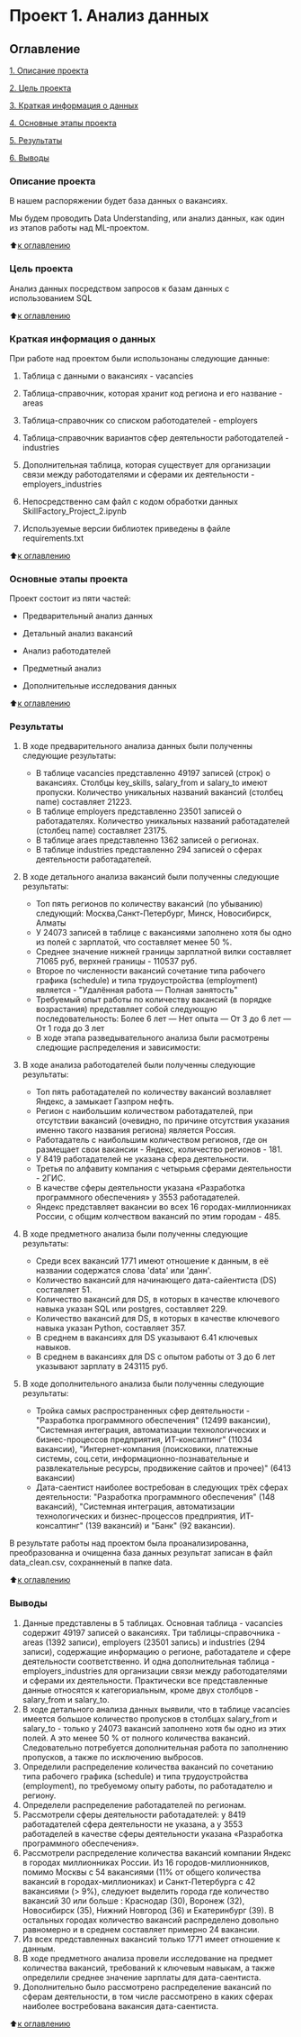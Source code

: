 # Проект 1. Анализ данных

## Оглавление

[1. Описание проекта](#описание-проекта)

[2. Цель проекта](#цель-проекта)

[3. Краткая информация о данных](#краткая-информация-о-данных)

[4. Основные этапы проекта](#основные-этапы-проекта)

[5. Результаты](#результаты)

[6. Выводы](#выводы)

### Описание проекта

В нашем распоряжении будет база данных о вакансиях. 

Мы будем проводить Data Understanding, или анализ данных, как один из этапов работы над ML-проектом.

:arrow_up:[к оглавлению](#оглавление)

### Цель проекта

Анализ данных посредством запросов к базам данных с использованием SQL

:arrow_up:[к оглавлению](#оглавление)

### Краткая информация о данных

При работе над проектом были использонаны следующие данные:

1. Таблица с данными о вакансиях - vacancies

2. Таблица-справочник, которая хранит код региона и его название - areas

3. Таблица-справочник со списком работодателей - employers

4. Таблица-справочник вариантов сфер деятельности работодателей - industries

5. Дополнительная таблица, которая существует для организации связи между работодателями и сферами их деятельности - employers_industries

6. Непосредственно сам файл с кодом обработки данных SkillFactory_Project_2.ipynb 

7. Используемые версии библиотек приведены в файле requirements.txt

:arrow_up:[к оглавлению](#оглавление)

### Основные этапы проекта

Проект состоит из пяти частей:

* Предварительный анализ данных

* Детальный анализ вакансий

* Анализ работодателей

* Предметный анализ

* Дополнительные исследования данных

:arrow_up:[к оглавлению](#оглавление)

### Результаты

1. В ходе предварительного анализа данных были полученны следующие результаты:
   * В таблице vacancies представленно 49197 записей (строк) о вакансиях. Столбцы key_skills, salary_from и salary_to имеют пропуски. Количество уникальных названий вакансий (столбец name) составляет 21223.
   * В таблице employers представленно 23501 записей о работадателях. Количество уникальных названий работадателей (столбец name) составляет 23175.
   * В таблице araes представленно 1362 записей о регионах.
   * В таблице industries представленно 294 записей о сферах деятельности работадателей.

2. В ходе детального анализа вакансий были полученны следующие результаты:
   * Топ пять регионов по количеству вакансий (по убыванию) следующий: Москва,Санкт-Петербург, Минск, Новосибирск, Алматы
   * У 24073 записей в таблице с вакансиями заполнено хотя бы одно из полей с зарплатой, что составляет менее 50 %.
   * Среднее значение нижней границы зарплатной вилки составляет 71065 руб, верхней границы - 110537 руб.
   * Второе по численности вакансий сочетание типа рабочего графика (schedule) и типа трудоустройства (employment) является - "Удалённая работа — Полная занятость"
   * Требуемый опыт работы по количеству вакансий (в порядке возрастания) представляет собой следующую последовательность: Более 6 лет — Нет опыта — От 3 до 6 лет — От 1 года до 3 лет
   * В ходе этапа разведывательного анализа были расмотрены следющие распределения и зависимости:   

3. В ходе анализа работодателей были полученны следующие результаты:

   * Топ пять работадателей по количеству вакансий возлавляет Яндекс, а замыкает Газпром нефть.
   * Регион с наибольшим количеством работадателей, при отсутствии вакансий (очевидно, по причине отсутствия указания именно такого названия региона) является Россия.
   * Работадатель с наибольшим количеством регионов, где он размещает свои вакансии - Яндекс, количество регионов - 181.
   * У 8419 работадателей не указана сфера деятельности.
   * Третья по алфавиту компания с четырьмя сферами деятельности - 2ГИС.
   * В качестве сферы деятельности указана «Разработка программного обеспечения» у 3553 работадателей.
   * Яндекс представляет вакансии во всех 16 городах-миллионниках России, с общим колчеством вакансий по этим городам - 485.

4. В ходе предметного анализа были полученны следующие результаты:
   * Среди всех вакансий 1771 имеют отношение к данным, в её названии содержатся слова 'data' или 'данн'.
   * Количество вакансий для начинающего дата-сайентиста (DS) составляет 51.
   * Количество вакансий для DS, в которых в качестве ключевого навыка указан SQL или postgres, составляет 229.
   * Количество вакансий для DS, в которых в качестве ключевого навыка указан Python, составляет 357.
   * В среднем в вакансиях для DS указывают 6.41 ключевых навыков.
   * В среднем в вакансиях для DS с опытом работы от 3 до 6 лет указывают зарплату в 243115 руб.

5. В ходе дополнительного анализа были полученны следующие результаты:
   * Тройка самых распространенных сфер деятельности - "Разработка программного обеспечения" (12499 вакансии), "Системная интеграция, автоматизации технологических и бизнес-процессов предприятия, ИТ-консалтинг" (11034 вакансии), "Интернет-компания (поисковики, платежные системы, соц.сети, информационно-познавательные и развлекательные ресурсы, продвижение сайтов и прочее)" (6413 вакансии)
   * Дата-саентист наиболее востребован в следующих трёх сферах деятельности: "Разработка программного обеспечения" (148 вакансий), "Системная интеграция, автоматизации технологических и бизнес-процессов предприятия, ИТ-консалтинг" (139 вакансий) и "Банк" (92 вакансии).


В результате работы над проектом была проанализированна, преобразованна и очищенна база данных результат записан в файл data_clean.csv, сохранненый в папке data.

:arrow_up:[к оглавлению](#оглавление)


### Выводы
1. Данные представлены в 5 таблицах. Основная таблица - vacancies содержит 49197 записей о вакансиях. Три таблицы-справочника - areas (1392 записи), employers (23501 запись) и industries (294 записи), содержащие информацию о регионе, работадателе и сфере деятельности соответственно. И одна дополнительная таблица - employers_industries для организации связи между работодателями и сферами их деятельности. Практически все представленные данные относятся к категориальным, кроме двух столбцов - salary_from и salary_to.
2. В ходе детального анализа данных выявили, что в таблице vacancies имеется большое количество пропусков в столбцах salary_from и salary_to - только у 24073 вакансий заполнено хотя бы одно из этих полей. А это менее 50 % от полного количества вакансий. Следовательно потребуется дополнительная работа по заполнению пропусков, а также по исключению выбросов.
3. Определили распределение количества вакансий по сочетанию типа рабочего графика (schedule) и типа трудоустройства (employment), по требуемому опыту работы, по работадателю и региону.
4. Определели распределение работадателей по регионам.
5. Рассмотрели сферы деятельности работадателей: у 8419 работадателей сфера деятельности не указана, а у 3553 работаделей в качестве сферы деятельности указана «Разработка программного обеспечения».
6. Рассмотрели распределение количества вакансий компании Яндекс в городах миллионниках России. Из 16 городов-миллионников, помимо Москвы с 54 вакансиями (11% от общего количества вакансий в городах-миллиониках) и Санкт-Петербурга с 42 вакансиями (> 9%), следуюет выделить города где количество вакансий 30 или больше : Краснодар (30), Воронеж (32), Новосибирск (35), Нижний Новгород (36) и Екатеринбург (39). В остальных городах количество вакансий распределено довольно равномерно и в среднем составляет примерно 24 вакансии.
7. Из всех представленных вакансий только 1771 имеет отношение к данным. 
8. В ходе предметного анализа провели исследование на предмет количества вакансий, требований к ключевым навыкам, а также определили среднее значение зарплаты для дата-саентиста.
9. Дополнительно было рассмотрено распределение вакансий по сферам деятельности, в том числе рассмотрено в каких сферах наиболее востребована вакансия дата-саентиста.


:arrow_up:[к оглавлению](#оглавление)
